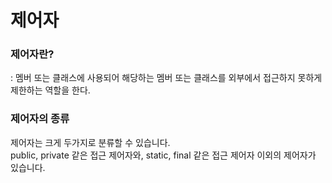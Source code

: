 # 제어자

### 제어자란?
: 멤버 또는 클래스에 사용되어 해당하는 멤버 또는 클래스를 외부에서 접근하지 못하게 제한하는 역할을 한다.

### 제어자의 종류
제어자는 크게 두가지로 분류할 수 있습니다.<br>
public, private 같은 접근 제어자와, static, final 같은 접근 제어자 이외의 제어자가 있습니다.